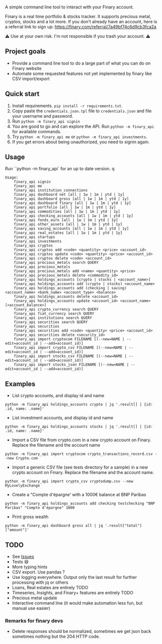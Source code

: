 
A simple command line tool to interact with your Finary account.

Finary is a real time portfolio & stocks tracker. It supports precious metal, cryptos, stocks and a lot more.
If you don't already have an account, here is a referral link to sign up: https://finary.com/referral/7a49bf74c6d9cb3fca2a

:warning: Use at your own risk. I'm not responsible if you trash your account. :warning:

## Project goals

* Provide a command line tool to do a large part of what you can do on Finary website
* Automate some requested features not yet implemented by finary like CSV import/export

## Quick start 

1. Install requirements. `pip install -r requirements.txt`.
2. Copy paste the `credentials.json.tpl` file to `credentials.json` and file your username and password.
3. Run `python -m finary_api signin`
4. You are good to go and can explore the API. Run `python -m finary_api` for available commands.
5. Try `python -m finary_api me` or `python -m finary_api investments`. 
6. If you get errors about being unauthorized, you need to signin again.

## Usage

Run ``python -m finary_api` for an up to date version.
q
```
Usage:
    finary_api signin
    finary_api me
    finary_api institution_connections
    finary_api dashboard net [all | 1w | 1m | ytd | 1y]
    finary_api dashboard gross [all | 1w | 1m | ytd | 1y]
    finary_api dashboard finary [all | 1w | 1m | ytd | 1y]
    finary_api portfolio [all | 1w | 1m | ytd | 1y]
    finary_api commodities [all | 1w | 1m | ytd | 1y]
    finary_api checking_accounts [all | 1w | 1m | ytd | 1y]
    finary_api fonds_euro [all | 1w | 1m | ytd | 1y]
    finary_api other_assets [all | 1w | 1m | ytd | 1y]
    finary_api saving_accounts [all | 1w | 1m | ytd | 1y]
    finary_api real_estates [all | 1w | 1m | ytd | 1y]
    finary_api startups
    finary_api investments
    finary_api cryptos
    finary_api cryptos add <code> <quantity> <price> <account_id>
    finary_api cryptos update <code> <quantity> <price> <account_id>
    finary_api cryptos delete <code> <account_id>
    finary_api precious_metals search QUERY
    finary_api precious_metals
    finary_api precious_metals add <name> <quantity> <price>
    finary_api precious_metals delete <commodity_id>
    finary_api holdings_accounts [crypto | stocks | <account_name>] 
    finary_api holdings_accounts add (crypto | stocks) <account_name>
    finary_api holdings_accounts add (checking | saving) <account_name> <bank_name> <account_type> <balance>
    finary_api holdings_accounts delete <account_id>
    finary_api holdings_accounts update <account_id> <account_name> [<account_balance>]
    finary_api crypto_currency search QUERY
    finary_api fiat_currency search QUERY
    finary_api institutions search QUERY
    finary_api securities search QUERY
    finary_api securities
    finary_api securities add <code> <quantity> <price> <account_id>
    finary_api securities delete <security_id>
    finary_api import cryptocom FILENAME [(--new=NAME | --edit=account_id | --add=account_id)]
    finary_api import crypto_csv FILENAME [(--new=NAME | --edit=account_id | --add=account_id)]
    finary_api import stocks_csv FILENAME [(--new=NAME | --edit=account_id | --add=account_id)]
    finary_api import stocks_json FILENAME [(--new=NAME | --edit=account_id | --add=account_id)]
```

## Examples

* List crypto accounts, and display id and name
```
python -m finary_api holdings_accounts crypto | jq '.result[] | {id: .id, name: .name}'
```

* List investment accounts, and display id and name
```
python -m finary_api holdings_accounts stocks | jq '.result[] | {id: .id, name: .name}'
```

* Import a CSV file from crypto.com in a new crypto account on Finary. Replace the filename and the account name
```
python -m finary_api import cryptocom crypto_transactions_record.csv --new Crypto.com
```

* Import a generic CSV file (see tests directory for a sample) in a new crypto account on Finary. 
Replace the filename and the account name.
```
python -m finary_api import crypto_csv cryptodump.csv --new MyLovelyExchange
```

* Create a "Compte d'épargne' with a 1000€ balance at BNP Paribas
```
python -m finary_api holdings_accounts add checking testchecking "BNP Paribas" "Compte d'épargne" 1000
```

* Print gross wealth
```
python -m finary_api dashboard gross all | jq '.result["total"]["amount"]'
```


## TODO
* See [Issues](https://github.com/lasconic/finary/issues)
* Tests :smile:
* More typing hints
* CSV export. Use pandas ?
* Use logging everywhere. Output only the last result for further processing with jq or others
* Loans, Real estates are entirely TODO
* Timeseries, Insights, and Finary+ features are entirely TODO
* Precious metal update
* Interactive command line (it would make automation less fun, but manual use easier)

### Remarks for finary devs
* Delete responses should be normalized, sometimes we get json back sometimes nothing but the 204 HTTP code.

